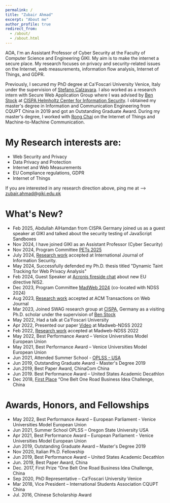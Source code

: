 ```yaml
---
permalink: /
title: "Zubair Ahmad"
excerpt: "About me"
author_profile: true
redirect_from: 
  - /about/
  - /about.html
---
```


AOA, I'm an Assistant Professor of Cyber Security at the Faculty of Computer Science and Engineering GIKI. My aim is to make the internet a secure place. My research focuses on privacy and security-related issues on the Internet, web measurements, information flow analysis, Internet of Things, and GDPR.

Previously, I secured my PhD degree at Ca'Foscari University Venice, Italy under the supervision of [Stefano Calzavara](https://www.dais.unive.it/~calzavara/).  I also worked as a research intern with Secure Web Application Group where I was advised by [Ben Stock](https://swag.cispa.saarland/people/benstock.html) at [CISPA Helmholtz Center for Information Security](https://cispa.de/en). I obtained my master's degree in Information and Communication Engineering from CQUPT China in 2019 and got an Outstanding Graduate Award. During my master's degree, I worked with [Rong Chai](https://ieeexplore.ieee.org/author/37591465400) on the Internet of Things and Machine-to-Machine Communication. 

My Research interests are:
======

* Web Security and Privacy
* Data Privacy and Protection
* Internet and Web Measurements 
* EU Compliance regulations, GDPR
* Internet of Things

If you are interested in any research direction above, ping me at --> zubair.ahmad@giki.edu.pk

What's New?
======

*  Feb 2025, Abdullah AlHamdan from CISPA Germany joined us as a guest speaker at GIKI and talked about the security testing of JavaScript Sandboxes
*  Nov 2024, I have joined GIKI as an Assistant Professor (Cyber Security)
*  Nov 2024, Program Committee [PETs 2025](https://artifact.petsymposium.org/artifact2025.2/users.php/pc)
*  July 2024, [Research work](https://link.springer.com/article/10.1007/s10207-024-00886-0) accepted at International Journal of Information Security.
*  May 2024, Successfully defended my Ph.D. thesis titled "Dynamic Taint Tracking for Web Privacy Analysis"
*  Feb 2024, Guest Speaker at [Acronis fireside chat](https://acronis.events/event/protecting-sensitive-data-to-satisfy-nis-2-gdpr-and-other-requirements-eu/) about new EU directive NIS2.
*  Dec 2023, Program Committee [MadWeb 2024](https://madweb.work/) (co-located with NDSS 2024)
*  Aug 2023, [Research work](https://dl.acm.org/doi/10.1145/3623382) accepted at ACM Transactions on Web Journal
*  Mar 2023, Joined SWAG research  group at [CISPA](https://cispa.de/en), Germany as a visiting Ph.D. scholar under the supervision of [Ben Stock](https://cispa.de/en/people/ben.stock)
*  May 2022, Had a talk at Ca'Foscari University
*  Apr 2022, Presented our paper [Video](https://www.youtube.com/watch?app=desktop&v=5zfHquGGi9U) at Madweb-NDSS 2022 
*  Feb 2022, [Research work](https://www.ndss-symposium.org/wp-content/uploads/madweb2022_23005_paper.pdf) accepted at Madweb-NDSS 2022
*  May 2022, Best Performance Award – Venice Universities Model European Union 
*  May 2021, Best Performance Award – Venice Universities Model European Union 
*  Jun 2021, Attended Summer School - [OPLSS - USA](https://www.cs.uoregon.edu/research/summerschool/summer21/) 	 	 		
*  Jun 2019, Outstanding Graduate Award - Master's Degree 2019 					
*  Jun.2019, Best Paper Award, ChinaCom China
*  Jun 2019. Best Performance Award – United States Academic Decathlon
*  Dec 2018, [First Place](https://mp.weixin.qq.com/s/2FbH03J2K8t3vE_Z743XeQ?fbclid=IwAR0i0WwMkm0jSKDfUptispo9eiIWfPn3jnrRUC4GQjg8SzNnzz-Bxo7rblQ) “One Belt One Road Business Idea Challenge, China	



Awards, Honors, and Fellowships
======

* May 2022, Best Performance Award – European Parliament - Venice Universities Model European Union
* Jun 2021, Summer School OPLSS – Oregon State University USA
* Apr 2021, Best Performance Award – European Parliament - Venice Universities Model European Union
* Jun 2019, Outstanding Graduate Award – Master's Degree 2019
* Nov 2020, Italian Ph.D. Fellowship
* Jun 2019, Best Performance Award – United States Academic Decathlon
* Jun. 2019, Best Paper Award, China
* Dec. 2017, First Prize “One Belt One Road Business Idea Challenge, China                                                            	
* Sep 2020,  PhD Representative – Ca’Foscari University Venice
* Mar 2018,  Vice President – International Students Association CQUPT China
* Jul. 2016, Chinese Scholarship Award







